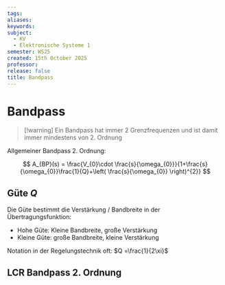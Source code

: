 ```yaml
---
tags: 
aliases: 
keywords: 
subject:
  - KV
  - Elektronische Systeme 1
semester: WS25
created: 15th October 2025
professor:
release: false
title: Bandpass
---
```


# Bandpass

> [!warning] Ein Bandpass hat immer 2 Grenzfrequenzen und ist damit immer mindestens von 2. Ordnung

Allgemeiner Bandpass 2. Ordnung:

$$
A_{BP}(s) = \frac{V_{0}\cdot \frac{s}{\omega_{0}}}{1+\frac{s}{\omega_{0}}\frac{1}{Q}+\left( \frac{s}{\omega_{0}} \right)^{2}} 
$$


## Güte $Q$

Die Güte bestimmt die Verstärkung / Bandbreite in der Übertragungsfunktion:

- Hohe Güte: Kleine Bandbreite, große Verstärkung
- Kleine Güte: große Bandbreite, kleine Verstärkung

Notation in der Regelungstechnik oft: $Q =\frac{1}{2\xi}$

## LCR Bandpass 2. Ordnung

